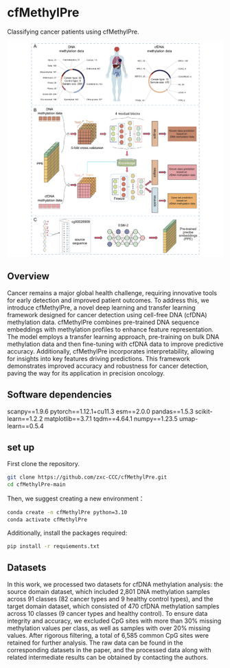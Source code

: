 # cfMethylPre
Classifying cancer patients using cfMethylPre.

![cfMethylPre](https://github.com/zxc-CCC/cfMethylPre/blob/main/cfMethylPre.png)

## Overview
Cancer remains a major global health challenge, requiring innovative tools for early detection and improved patient outcomes. To address this, we introduce cfMethylPre, a novel deep learning and transfer learning framework designed for cancer detection using cell-free DNA (cfDNA) methylation data. cfMethylPre combines pre-trained DNA sequence embeddings with methylation profiles to enhance feature representation. The model employs a transfer learning approach, pre-training on bulk DNA methylation data and then fine-tuning with cfDNA data to improve predictive accuracy. Additionally, cfMethylPre incorporates interpretability, allowing for insights into key features driving predictions. This framework demonstrates improved accuracy and robustness for cancer detection, paving the way for its application in precision oncology.

## Software dependencies
scanpy==1.9.6
pytorch==1.12.1+cu11.3
esm==2.0.0
pandas==1.5.3
scikit-learn==1.2.2
matplotlib==3.7.1
tqdm==4.64.1
numpy==1.23.5
umap-learn==0.5.4



## set up
First clone the repository.
```bash
git clone https://github.com/zxc-CCC/cfMethylPre.git
cd cfMethylPre-main
```

Then, we suggest creating a new environment：
```bash
conda create -n cfMethylPre python=3.10 
conda activate cfMethylPre
```
Additionally, install the packages required:
```bash
pip install -r requiements.txt
```
## Datasets
In this work, we processed two datasets for cfDNA methylation analysis: the source domain dataset, which included 2,801 DNA methylation samples across 91 classes (82 cancer types and 9 healthy control types), and the target domain dataset, which consisted of 470 cfDNA methylation samples across 10 classes (9 cancer types and healthy control). To ensure data integrity and accuracy, we excluded CpG sites with more than 30% missing methylation values per class, as well as samples with over 20% missing values. After rigorous filtering, a total of 6,585 common CpG sites were retained for further analysis. The raw data can be found in the corresponding datasets in the paper, and the processed data along with related intermediate results can be obtained by contacting the authors.
